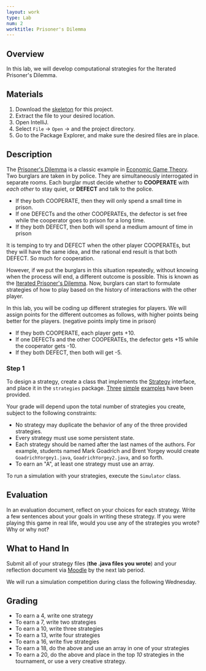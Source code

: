 ```yaml
---
layout: work
type: Lab
num: 2
worktitle: Prisoner's Dilemma
---
```


## Overview

In this lab, we will develop computational strategies for the Iterated
Prisoner's Dilemma.

## Materials


1.  Download the [skeleton](../code/151-prisoner.zip) for this project.
2.  Extract the file to your desired location.
3.  Open IntelliJ.
4.  Select `File` -> `Open` -> and the project directory.
5.  Go to the Package Explorer, and make sure the desired files are in
    place.

## Description

The [Prisoner's
Dilemma](https://en.wikipedia.org/wiki/Prisoner's_dilemma) is a classic
example in [Economic Game
Theory](https://en.wikipedia.org/wiki/Game_theory). Two burglars are
taken in by police. They are simultaneously interrogated in separate
rooms. Each burglar must decide whether to **COOPERATE** with *each
other* to stay quiet, or **DEFECT** and talk to the police.

-   If they both COOPERATE, then they will only spend a small time in
    prison.
-   If one DEFECTs and the other COOPERATEs, the defector is set free
    while the cooperator goes to prison for a long time.
-   If they both DEFECT, then both will spend a medium amount of time in
    prison

It is temping to try and DEFECT when the other player COOPERATEs, but
they will have the same idea, and the rational end result is that both
DEFECT. So much for cooperation.

However, if we put the burglars in this situation repeatedly, without
knowing when the process will end, a different outcome is possible. This
is known as the [Iterated Prisoner's
Dilemma](https://en.wikipedia.org/wiki/Prisoner's_dilemma#The_iterated_prisoner's_dilemma).
Now, burglars can start to formulate strategies of how to play based on
the history of interactions with the other player.

In this lab, you will be coding up different strategies for players. We
will assign points for the different outcomes as follows, with higher
points being better for the players. (negative points imply time in
prison)

-   If they both COOPERATE, each player gets +10.
-   If one DEFECTs and the other COOPERATEs, the defector gets +15 while
    the cooperator gets -10.
-   If they both DEFECT, then both will get -5.

### Step 1

To design a strategy, create a class that implements the
[Strategy](../code/Strategy.java) interface, and place it in the
`strategies` package. [Three](../code/Tit4Tat.java)
[simple](../code/Naive.java) [examples](../code/Evil.java) have been
provided.

Your grade will depend upon the total number of strategies you create,
subject to the following constraints:

-   No strategy may duplicate the behavior of any of the three provided
    strategies.
-   Every strategy must use some persistent state.
-   Each strategy should be named after the last names of the authors. For example,
    students named Mark Goadrich and Brent Yorgey would create `GoadrichYorgey1.java`,
    `GoadrichYorgey2.java`, and so forth.
-   To earn an "A", at least one strategy must use an array.

To run a simulation with your strategies, execute the `Simulator` class.

## Evaluation

In an evaluation document, reflect on your choices for each strategy.
Write a few sentences about your goals in writing these
strategy. If you were playing this game in real life, would you use
any of the strategies you wrote? Why or why not?

## What to Hand In

Submit all of your strategy files (**the .java files you wrote**) and your
reflection document via
[Moodle](http://moodle.hendrix.edu) by the next lab period.

We will run a simulation competition during class the following Wednesday.

## Grading

* To earn a 4, write one strategy
* To earn a 7, write two strategies
* To earn a 10, write three strategies
* To earn a 13, write four strategies
* To earn a 16, write five strategies
* To earn a 18, do the above and use an array in one of your strategies
* To earn a 20, do the above and place in the top *10* strategies in the tournament, or use a very creative strategy.

